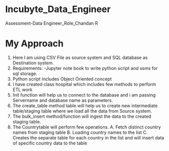 # Incubyte_Data_Engineer
Assessment-Data Engineer_Role_Chandan R


# My Approach
1. Here I am using CSV File as source system and SQL database as Destination system.
2. Requirements: -Jupyter note book to write python script and ssms for sql storage.
3. Python script includes Object Oriented concept
4. I have created class hospital which includes few methods to perform ETL work
5. Init function will help us to connect to the database and i am passing Servername and database name as parameters.
6. The create_table method table will help us to create new intermediate table/staging table where we load all the data from Source system.
7. The bulk_insert method/function will ingest the data to the created staging table.
8. The Countrytable will perform few operations.
   A. Fetch distinct country names from staging table
   B. Loading country names to the list
   C. Creates the separate table for each country in the list and will insert data of specific country data to the table
